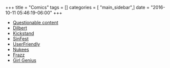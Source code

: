 +++
title = "Comics"
tags = []
categories = [ "main_sidebar",]
date = "2016-10-11 05:46:19-06:00"
+++
- [Questionable content](http://questionablecontent.net/)
- [Dilbert](http://www.dilbert.com/)
- [Kickstand](http://www.yehudamoon.com/)
- [SinFest](http://sinfest.net/)
- [UserFriendly](http://www.userfriendly.org/)
- [Nukees](http://www.nukees.com/)
- [Frazz](http://comics.com/frazz/)
- [Girl Genius](http://www.girlgeniusonline.com/)

